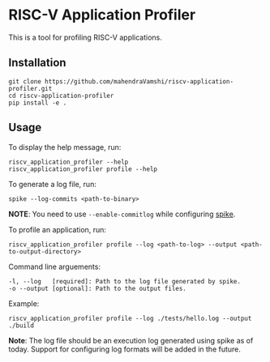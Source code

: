 # RISC-V Application Profiler

This is a tool for profiling RISC-V applications.

## Installation

```shell
git clone https://github.com/mahendraVamshi/riscv-application-profiler.git
cd riscv-application-profiler
pip install -e .
```

## Usage

To display the help message, run:
```shell
riscv_application_profiler --help
riscv_application_profiler profile --help
```

To generate a log file, run:
```shell
spike --log-commits <path-to-binary>
```

**NOTE**: You need to use ``--enable-commitlog`` while configuring [spike](https://github.com/riscv-software-src/riscv-isa-sim#build-steps).

To profile an application, run:
```shell
riscv_application_profiler profile --log <path-to-log> --output <path-to-output-directory>
```

Command line arguements:

```text
-l, --log   [required]: Path to the log file generated by spike.
-o --output [optional]: Path to the output files.
```

Example:

```shell
riscv_application_profiler profile --log ./tests/hello.log --output ./build
```

**Note**: The log file should be an execution log generated using spike as of today. Support for configuring log formats will be added in the future.